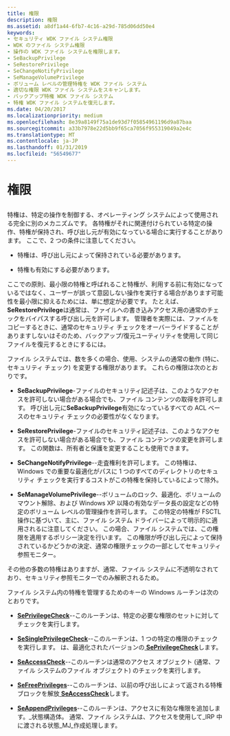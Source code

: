 ```yaml
---
title: 権限
description: 権限
ms.assetid: a8df1a44-6fb7-4c16-a29d-785d06dd50e4
keywords:
- セキュリティ WDK ファイル システム権限
- WDK のファイル システム権限
- 操作の WDK ファイル システムを権限します。
- SeBackupPrivilege
- SeRestorePrivilege
- SeChangeNotifyPrivilege
- SeManageVolumePrivilege
- ボリューム レベルの管理特権を WDK ファイル システム
- 適切な権限 WDK ファイル システムをスキャンします。
- バックアップ特権 WDK ファイル システム
- 特権 WDK ファイル システムを復元します。
ms.date: 04/20/2017
ms.localizationpriority: medium
ms.openlocfilehash: 8e39a8149f75a1de93d7f05854961196d9a87baa
ms.sourcegitcommit: a33b7978e22d5bb9f65ca7056f955319049a2e4c
ms.translationtype: MT
ms.contentlocale: ja-JP
ms.lasthandoff: 01/31/2019
ms.locfileid: "56549677"
---
```

# <a name="privileges"></a>権限


## <span id="ddk_privileges_if"></span><span id="DDK_PRIVILEGES_IF"></span>


特権は、特定の操作を制御する、オペレーティング システムによって使用される完全に別のメカニズムです。 各特権がそれに関連付けられている特定の操作、特権が保持され、呼び出し元が有効になっている場合に実行することがあります。 ここで、2 つの条件に注意してください。

-   特権は、呼び出し元によって保持されている必要があります。

-   特権も有効にする必要があります。

ここでの原則、最小限の特権と呼ばれること特権が、利用する前に有効になっているではなく、ユーザーが誤って意図しない操作を実行する場合があります可能性を最小限に抑えるためには、単に想定が必要です。 たとえば、 **SeRestorePrivilege**は通常は、ファイルへの書き込みアクセス用の通常のチェックをバイパスする呼び出し元を許可します。 管理者を実際には、ファイルをコピーするときに、通常のセキュリティ チェックをオーバーライドすることがありますしないはそのため、バックアップ/復元ユーティリティを使用して同じファイルを復元するときにするには。

ファイル システムでは、数を多くの場合、使用、システムの通常の動作 (特に、セキュリティ チェック) を変更する権限があります。 これらの権限は次のとおりです。

-   **SeBackupPrivilege**-ファイルのセキュリティ記述子は、このようなアクセスを許可しない場合がある場合でも、ファイル コンテンツの取得を許可します。 呼び出し元に**SeBackupPrivilege**有効になっているすべての ACL ベースのセキュリティ チェックの必要性がなくなります。

-   **SeRestorePrivilege**-ファイルのセキュリティ記述子は、このようなアクセスを許可しない場合がある場合でも、ファイル コンテンツの変更を許可します。 この関数は、所有者と保護を変更することも使用できます。

-   **SeChangeNotifyPrivilege**--走査権利を許可します。 この特権は、Windows での重要な最適化がパスに 1 つのすべてのディレクトリのセキュリティ チェックを実行するコストがこの特権を保持しているによって除外。

-   **SeManageVolumePrivilege**--ボリュームのロック、最適化、ボリュームのマウント解除、および Windows XP 以降の有効なデータ長の設定などの特定のボリューム レベルの管理操作を許可します。 この特定の特権が FSCTL 操作に基づいて、主に、ファイル システム ドライバーによって明示的に適用されるに注意してください。 この場合、ファイル システムでは、この権限を適用するポリシー決定を行います。 この権限が呼び出し元によって保持されているかどうかの決定、通常の権限チェックの一部としてセキュリティ参照モニター。

その他の多数の特権はありますが、通常、ファイル システムに不透明なされており、セキュリティ参照モニターでのみ解釈されるため。

ファイル システム内の特権を管理するためのキーの Windows ルーチンは次のとおりです。

-   [**SePrivilegeCheck**](https://msdn.microsoft.com/library/windows/hardware/ff556686)--このルーチンは、特定の必要な権限のセットに対してチェックを実行します。

-   [**SeSinglePrivilegeCheck**](https://msdn.microsoft.com/library/windows/hardware/ff563740)--このルーチンは、1 つの特定の権限のチェックを実行します。 は、最適化されたバージョンの[ **SePrivilegeCheck**](https://msdn.microsoft.com/library/windows/hardware/ff556686)します。

-   [**SeAccessCheck**](https://msdn.microsoft.com/library/windows/hardware/ff563674)--このルーチンは通常のアクセス オブジェクト (通常、ファイル システムのファイル オブジェクト) のチェックを実行します。

-   [**SeFreePrivileges**](https://msdn.microsoft.com/library/windows/hardware/ff556656)--このルーチンは、以前の呼び出しによって返される特権ブロックを解放[ **SeAccessCheck**](https://msdn.microsoft.com/library/windows/hardware/ff563674)します。

-   [**SeAppendPrivileges**](https://msdn.microsoft.com/library/windows/hardware/ff554762)--このルーチンは、アクセスに有効な権限を追加します。\_状態構造体。 通常、ファイル システムは、アクセスを使用して\_IRP 中に渡される状態\_MJ\_作成処理します。

 

 




